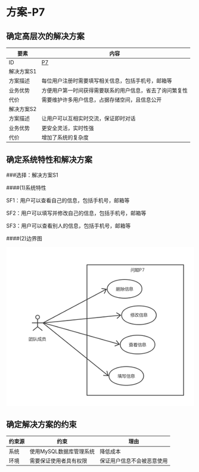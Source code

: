 # 方案-P7

## 确定高层次的解决方案

| 要素 | 内容 |
| --- | --- |
| ID | [P7](/p8.md) |
| 解决方案S1 |
| 方案描述 | 每位用户注册时需要填写相关信息，包括手机号，邮箱等 |
| 业务优势 | 方便用户第一时间获得需要联系的用户信息，省去了询问繁复性 |
| 代价 | 需要维护许多用户信息，占据存储空间，且信息公开 |
| 解决方案S2 |
| 方案描述 | 让用户可以互相实时交流，保证即时对话 |
| 业务优势 | 更安全灵活，实时性强 |
| 代价 | 增加了系统的复杂度 |

## 确定系统特性和解决方案

###选择：解决方案S1

####(1)系统特性

SF1：用户可以查看自己的信息，包括手机号，邮箱等

SF2：用户可以填写并修改自己的信息，包括手机号，邮箱等

SF3：用户可以查看别人的信息，包括手机号，邮箱等

####(2)边界图

![](/img/usecase/usecase-P7.png)

## 确定解决方案的约束

| 约束源 | 约束 |理由|
| --- | --- |---|
| 系统 | 使用MySQL数据库管理系统 | 降低成本 |
| 环境|需要保证使用者具有权限|保证用户信息不会被恶意使用|





